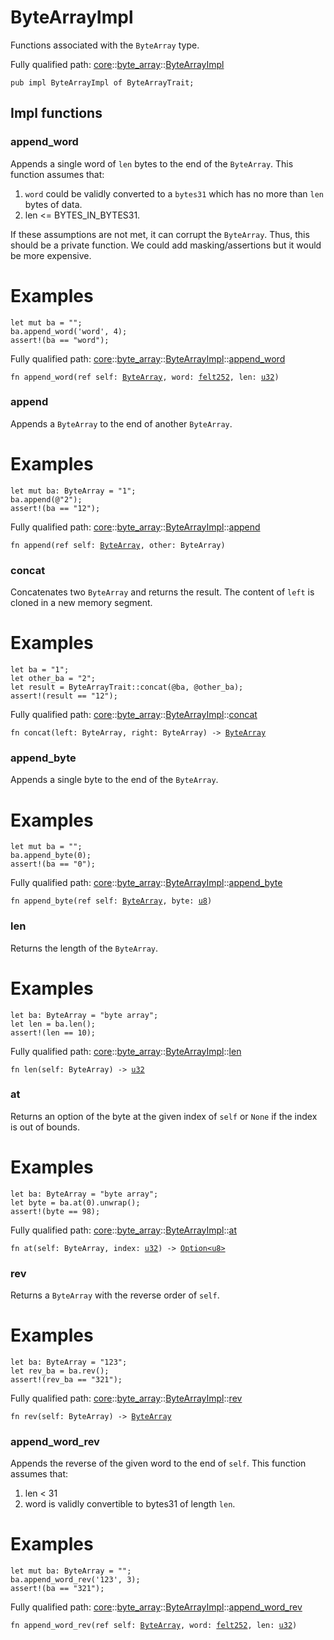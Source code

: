 # ByteArrayImpl

Functions associated with the `ByteArray` type.

Fully qualified path: [core](./core.md)::[byte_array](./core-byte_array.md)::[ByteArrayImpl](./core-byte_array-ByteArrayImpl.md)

<pre><code class="language-cairo">pub impl ByteArrayImpl of ByteArrayTrait;</code></pre>

## Impl functions

### append_word

Appends a single word of `len` bytes to the end of the `ByteArray`.
This function assumes that:
1. `word` could be validly converted to a `bytes31` which has no more than `len` bytes
of data.
2. len <= BYTES_IN_BYTES31.

If these assumptions are not met, it can corrupt the `ByteArray`. Thus, this should be a
private function. We could add masking/assertions but it would be more expensive.
# Examples

```cairo
let mut ba = "";
ba.append_word('word', 4);
assert!(ba == "word");
```

Fully qualified path: [core](./core.md)::[byte_array](./core-byte_array.md)::[ByteArrayImpl](./core-byte_array-ByteArrayImpl.md)::[append_word](./core-byte_array-ByteArrayImpl.md#append_word)

<pre><code class="language-cairo">fn append_word(ref self: <a href="core-byte_array-ByteArray.html">ByteArray</a>, word: <a href="core-felt252.html">felt252</a>, len: <a href="core-integer-u32.html">u32</a>)</code></pre>


### append

Appends a `ByteArray` to the end of another `ByteArray`.
# Examples

```cairo
let mut ba: ByteArray = "1";
ba.append(@"2");
assert!(ba == "12");
```

Fully qualified path: [core](./core.md)::[byte_array](./core-byte_array.md)::[ByteArrayImpl](./core-byte_array-ByteArrayImpl.md)::[append](./core-byte_array-ByteArrayImpl.md#append)

<pre><code class="language-cairo">fn append(ref self: <a href="core-byte_array-ByteArray.html">ByteArray</a>, other: ByteArray)</code></pre>


### concat

Concatenates two `ByteArray` and returns the result.
The content of `left` is cloned in a new memory segment.
# Examples

```cairo
let ba = "1";
let other_ba = "2";
let result = ByteArrayTrait::concat(@ba, @other_ba);
assert!(result == "12");
```

Fully qualified path: [core](./core.md)::[byte_array](./core-byte_array.md)::[ByteArrayImpl](./core-byte_array-ByteArrayImpl.md)::[concat](./core-byte_array-ByteArrayImpl.md#concat)

<pre><code class="language-cairo">fn concat(left: ByteArray, right: ByteArray) -&gt; <a href="core-byte_array-ByteArray.html">ByteArray</a></code></pre>


### append_byte

Appends a single byte to the end of the `ByteArray`.
# Examples

```cairo
let mut ba = "";
ba.append_byte(0);
assert!(ba == "0");
```

Fully qualified path: [core](./core.md)::[byte_array](./core-byte_array.md)::[ByteArrayImpl](./core-byte_array-ByteArrayImpl.md)::[append_byte](./core-byte_array-ByteArrayImpl.md#append_byte)

<pre><code class="language-cairo">fn append_byte(ref self: <a href="core-byte_array-ByteArray.html">ByteArray</a>, byte: <a href="core-integer-u8.html">u8</a>)</code></pre>


### len

Returns the length of the `ByteArray`.
# Examples

```cairo
let ba: ByteArray = "byte array";
let len = ba.len();
assert!(len == 10);
```

Fully qualified path: [core](./core.md)::[byte_array](./core-byte_array.md)::[ByteArrayImpl](./core-byte_array-ByteArrayImpl.md)::[len](./core-byte_array-ByteArrayImpl.md#len)

<pre><code class="language-cairo">fn len(self: ByteArray) -&gt; <a href="core-integer-u32.html">u32</a></code></pre>


### at

Returns an option of the byte at the given index of `self`
or `None` if the index is out of bounds.
# Examples

```cairo
let ba: ByteArray = "byte array";
let byte = ba.at(0).unwrap();
assert!(byte == 98);
```

Fully qualified path: [core](./core.md)::[byte_array](./core-byte_array.md)::[ByteArrayImpl](./core-byte_array-ByteArrayImpl.md)::[at](./core-byte_array-ByteArrayImpl.md#at)

<pre><code class="language-cairo">fn at(self: ByteArray, index: <a href="core-integer-u32.html">u32</a>) -&gt; <a href="core-option-Option.html">Option&lt;u8&gt;</a></code></pre>


### rev

Returns a `ByteArray` with the reverse order of `self`.
# Examples

```cairo
let ba: ByteArray = "123";
let rev_ba = ba.rev();
assert!(rev_ba == "321");
```

Fully qualified path: [core](./core.md)::[byte_array](./core-byte_array.md)::[ByteArrayImpl](./core-byte_array-ByteArrayImpl.md)::[rev](./core-byte_array-ByteArrayImpl.md#rev)

<pre><code class="language-cairo">fn rev(self: ByteArray) -&gt; <a href="core-byte_array-ByteArray.html">ByteArray</a></code></pre>


### append_word_rev

Appends the reverse of the given word to the end of `self`.
This function assumes that:
1. len < 31
2. word is validly convertible to bytes31 of length `len`.
# Examples

```cairo
let mut ba: ByteArray = "";
ba.append_word_rev('123', 3);
assert!(ba == "321");
```

Fully qualified path: [core](./core.md)::[byte_array](./core-byte_array.md)::[ByteArrayImpl](./core-byte_array-ByteArrayImpl.md)::[append_word_rev](./core-byte_array-ByteArrayImpl.md#append_word_rev)

<pre><code class="language-cairo">fn append_word_rev(ref self: <a href="core-byte_array-ByteArray.html">ByteArray</a>, word: <a href="core-felt252.html">felt252</a>, len: <a href="core-integer-u32.html">u32</a>)</code></pre>


